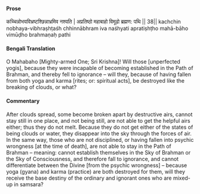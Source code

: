 #### Prose 

कच्चिन्नोभयविभ्रष्टश्छिन्नाभ्रमिव नश्यति |
अप्रतिष्ठो महाबाहो विमूढो ब्रह्मण: पथि || 38||
kachchin nobhaya-vibhraṣhṭaśh chhinnābhram iva naśhyati
apratiṣhṭho mahā-bāho vimūḍho brahmaṇaḥ pathi

 #### Bengali Translation 

O Mahabaho [Mighty-armed One; Sri Krishna]! Will those [unperfected yogis], because they were incapable of becoming established in the Path of Brahman, and thereby fell to ignorance – will they, because of having fallen from both yoga and karma [rites; or: spiritual acts], be destroyed like the breaking of clouds, or what? 

 #### Commentary 

After clouds spread, some become broken apart by destructive airs, cannot stay still in one place, and not being still, are not able to get the helpful airs either; thus they do not melt. Because they do not get either of the states of being clouds or water, they disappear into the sky through the forces of air. In the same way, those who are not disciplined, or having fallen into psychic wrongness [at the time of death], are not able to stay in the Path of Brahman – meaning: cannot establish themselves in the Sky of Brahman or the Sky of Consciousness, and therefore fall to ignorance, and cannot differentiate between the Divine [from the psychic wrongness] – because yoga (gyana) and karma (practice) are both destroyed for them, will they receive the base destiny of the ordinary and ignorant ones who are mixed-up in samsara?